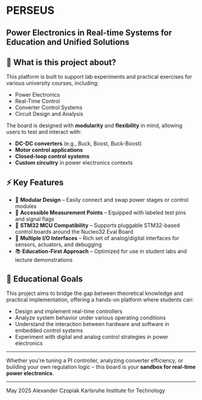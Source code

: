 # PERSEUS

## Power Electronics in Real-time Systems for Education and Unified Solutions 

## 🔧 What is this project about?

This platform is built to support lab experiments and practical exercises for various university courses, including:

- Power Electronics
- Real-Time Control
- Converter Control Systems
- Circuit Design and Analysis

The board is designed with **modularity** and **flexibility** in mind, allowing users to test and interact with:

- **DC-DC converters** (e.g., Buck, Boost, Buck-Boost)
- **Motor control applications**
- **Closed-loop control systems**
- **Custom circuitry** in power electronics contexts

## ⚡ Key Features

- 🧩 **Modular Design** – Easily connect and swap power stages or control modules
- 📏 **Accessible Measurement Points** – Equipped with labeled test pins and signal flags
- 🧠 **STM32 MCU Compatibility** – Supports pluggable STM32-based control boards around the Nucleo32 Eval Board
- 🔌 **Multiple I/O Interfaces** – Rich set of analog/digital interfaces for sensors, actuators, and debugging
- 📚 **Education-First Approach** – Optimized for use in student labs and lecture demonstrations

## 🎯 Educational Goals

This project aims to bridge the gap between theoretical knowledge and practical implementation, offering a hands-on platform where students can:

- Design and implement real-time controllers
- Analyze system behavior under various operating conditions
- Understand the interaction between hardware and software in embedded control systems
- Experiment with digital and analog control strategies in power electronics

---

Whether you're tuning a PI controller, analyzing converter efficiency, or building your own regulation logic – this board is your **sandbox for real-time power electronics**.

---

May 2025 
Alexander Czopiak
Karlsruhe Institute for Technology
